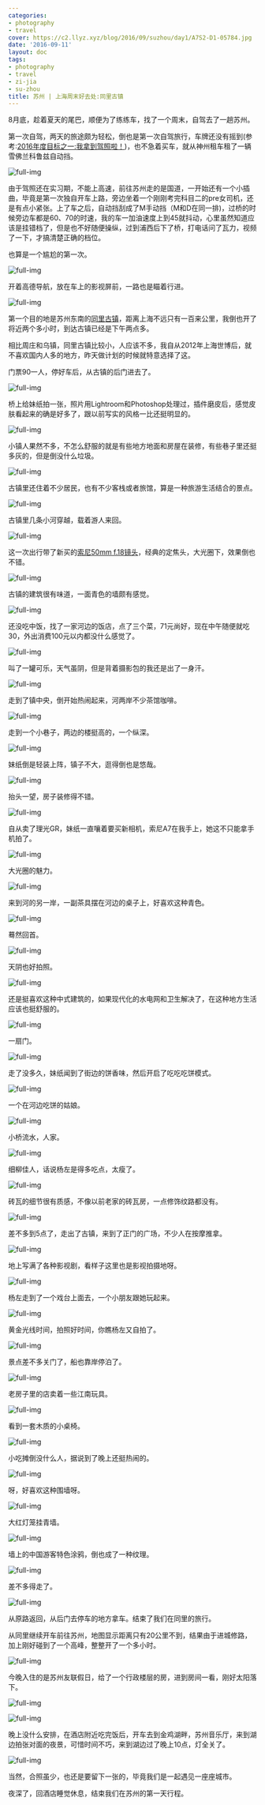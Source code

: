 ```yaml
---
categories:
- photography
- travel
cover: https://c2.llyz.xyz/blog/2016/09/suzhou/day1/A7S2-D1-05784.jpg
date: '2016-09-11'
layout: doc
tags:
- photography
- travel
- zi-jia
- su-zhou
title: 苏州 | 上海周末好去处:同里古镇
---
```


8月底，趁着夏天的尾巴，顺便为了练练车，找了一个周末，自驾去了一趟苏州。

第一次自驾，两天的旅途颇为轻松，倒也是第一次自驾旅行，车牌还没有摇到(参考:[2016年度目标之一:我拿到驾照啦！](https://luolei.org/i-got-the-driver-license/))，也不急着买车，就从神州租车租了一辆雪佛兰科鲁兹自动挡。

![full-img](https://c2.llyz.xyz/blog/2016/09/suzhou/day1/A7S2-D1-05532.jpg)

由于驾照还在实习期，不能上高速，前往苏州走的是国道，一开始还有一个小插曲，毕竟是第一次独自开车上路，旁边坐着一个刚刚考完科目二的pre女司机，还是有点小紧张。上了车之后，自动挡刮成了M手动挡（M和D在同一排)，过桥的时候旁边车都是60、70的时速，我的车一加油速度上到45就抖动，心里虽然知道应该是挂错档了，但是也不好随便操纵，过到浦西后下了桥，打电话问了瓦力，视频了一下，才搞清楚正确的档位。

也算是一个尴尬的第一次。

![full-img](https://c2.llyz.xyz/blog/2016/09/suzhou/day1/A7S2-D1-05537.jpg)

开着高德导航，放在车上的影视屏前，一路也是瞄着行进。

![full-img](https://c2.llyz.xyz/blog/2016/09/suzhou/day1/A7S2-D1-05636.jpg)

第一个目的地是苏州东南的[同里古镇](https://www.mafengwo.cn/travel-scenic-spot/mafengwo/10435.html)，距离上海不远只有一百来公里，我倒也开了将近两个多小时，到达古镇已经是下午两点多。

相比周庄和乌镇，同里古镇比较小，人应该不多，我自从2012年上海世博后，就不喜欢国内人多的地方，昨天做计划的时候就特意选择了这。

门票90一人，停好车后，从古镇的后门进去了。

![full-img](https://c2.llyz.xyz/blog/2016/09/suzhou/day1/A7S2-D1-05550.jpg)

桥上给妹纸拍一张，照片用Lightroom和Photoshop处理过，插件磨皮后，感觉皮肤看起来的确是好多了，跟以前写实的风格一比还挺明显的。

![full-img](https://c2.llyz.xyz/blog/2016/09/suzhou/day1/A7S2-D1-05565.jpg)

小镇人果然不多，不怎么舒服的就是有些地方地面和房屋在装修，有些巷子里还挺多灰的，但是倒没什么垃圾。

![full-img](https://c2.llyz.xyz/blog/2016/09/suzhou/day1/A7S2-D1-05577.jpg)

古镇里还住着不少居民，也有不少客栈或者旅馆，算是一种旅游生活结合的景点。

![full-img](https://c2.llyz.xyz/blog/2016/09/suzhou/day1/A7S2-D1-05594.jpg)

古镇里几条小河穿越，载着游人来回。

![full-img](https://c2.llyz.xyz/blog/2016/09/suzhou/day1/A7S2-D1-05623.jpg)

这一次出行带了新买的[索尼50mm f.18镜头](https://item.jd.com/10248760917.html)，经典的定焦头，大光圈下，效果倒也不错。

![full-img](https://c2.llyz.xyz/blog/2016/09/suzhou/day1/A7S2-D1-05644.jpg)

古镇的建筑很有味道，一面青色的墙颇有感觉。

![full-img](https://c2.llyz.xyz/blog/2016/09/suzhou/day1/A7S2-D1-05668.jpg)

还没吃中饭，找了一家河边的饭店，点了三个菜，71元尚好，现在中午随便就吃30，外出消费100元以内都没什么感觉了。

![full-img](https://c2.llyz.xyz/blog/2016/09/suzhou/day1/A7S2-D1-05659.jpg)

叫了一罐可乐，天气虽阴，但是背着摄影包的我还是出了一身汗。

![full-img](https://c2.llyz.xyz/blog/2016/09/suzhou/day1/A7S2-D1-05697.jpg)

走到了镇中央，倒开始热闹起来，河两岸不少茶馆咖啡。

![full-img](https://c2.llyz.xyz/blog/2016/09/suzhou/day1/A7S2-D1-05709.jpg)

走到一个小巷子，两边的楼挺高的，一个纵深。

![full-img](https://c2.llyz.xyz/blog/2016/09/suzhou/day1/A7S2-D1-05722.jpg)

妹纸倒是轻装上阵，镇子不大，逛得倒也是悠哉。

![full-img](https://c2.llyz.xyz/blog/2016/09/suzhou/day1/A7S2-D1-05731.jpg)

抬头一望，房子装修得不错。

![full-img](https://c2.llyz.xyz/blog/2016/09/suzhou/day1/A7S2-D1-05726.jpg)

自从卖了理光GR，妹纸一直嚷着要买新相机，索尼A7在我手上，她这不只能拿手机拍了。

![full-img](https://c2.llyz.xyz/blog/2016/09/suzhou/day1/A7S2-D1-05736.jpg)

大光圈的魅力。

![full-img](https://c2.llyz.xyz/blog/2016/09/suzhou/day1/A7S2-D1-05750.jpg)

来到河的另一岸，一副茶具摆在河边的桌子上，好喜欢这种青色。

![full-img](https://c2.llyz.xyz/blog/2016/09/suzhou/day1/A7S2-D1-05756.jpg)

蓦然回首。

![full-img](https://c2.llyz.xyz/blog/2016/09/suzhou/day1/A7S2-D1-05760.jpg)

天阴也好拍照。

![full-img](https://c2.llyz.xyz/blog/2016/09/suzhou/day1/A7S2-D1-05762.jpg)

还是挺喜欢这种中式建筑的，如果现代化的水电网和卫生解决了，在这种地方生活应该也挺舒服的。

![full-img](https://c2.llyz.xyz/blog/2016/09/suzhou/day1/A7S2-D1-05771.jpg)

一扇门。

![full-img](https://c2.llyz.xyz/blog/2016/09/suzhou/day1/A7S2-D1-05782.jpg)

走了没多久，妹纸闻到了街边的饼香味，然后开启了吃吃吃饼模式。

![full-img](https://c2.llyz.xyz/blog/2016/09/suzhou/day1/A7S2-D1-05797.jpg)

一个在河边吃饼的姑娘。

![full-img](https://c2.llyz.xyz/blog/2016/09/suzhou/day1/A7S2-D1-05784.jpg)

小桥流水，人家。

![full-img](https://c2.llyz.xyz/blog/2016/09/suzhou/day1/A7S2-D1-05833.jpg)

细柳佳人，话说杨左是得多吃点，太瘦了。

![full-img](https://c2.llyz.xyz/blog/2016/09/suzhou/day1/A7S2-D1-05843.jpg)

砖瓦的细节很有质感，不像以前老家的砖瓦房，一点修饰纹路都没有。

![full-img](https://c2.llyz.xyz/blog/2016/09/suzhou/day1/A7S2-D1-05863.jpg)

差不多到5点了，走出了古镇，来到了正门的广场，不少人在按摩推拿。

![full-img](https://c2.llyz.xyz/blog/2016/09/suzhou/day1/A7S2-D1-05861.jpg)

地上写满了各种影视剧，看样子这里也是影视拍摄地呀。

![full-img](https://c2.llyz.xyz/blog/2016/09/suzhou/day1/A7S2-D1-05869.jpg)

杨左走到了一个戏台上面去，一个小朋友跟她玩起来。

![full-img](https://c2.llyz.xyz/blog/2016/09/suzhou/day1/A7S2-D1-05879.jpg)

黄金光线时间，拍照好时间，你瞧杨左又自拍了。

![full-img](https://c2.llyz.xyz/blog/2016/09/suzhou/day1/A7S2-D1-05883.jpg)

景点差不多关门了，船也靠岸停泊了。

![full-img](https://c2.llyz.xyz/blog/2016/09/suzhou/day1/A7S2-D1-05893.jpg)

老房子里的店卖着一些江南玩具。

![full-img](https://c2.llyz.xyz/blog/2016/09/suzhou/day1/A7S2-D1-05901.jpg)

看到一套木质的小桌椅。

![full-img](https://c2.llyz.xyz/blog/2016/09/suzhou/day1/A7S2-D1-05908.jpg)

小吃摊倒没什么人，据说到了晚上还挺热闹的。

![full-img](https://c2.llyz.xyz/blog/2016/09/suzhou/day1/A7S2-D1-05914.jpg)

呀，好喜欢这种围墙呀。

![full-img](https://c2.llyz.xyz/blog/2016/09/suzhou/day1/A7S2-D1-05953.jpg)

大红灯笼挂青墙。

![full-img](https://c2.llyz.xyz/blog/2016/09/suzhou/day1/A7S2-D1-05958.jpg)

墙上的中国游客特色涂鸦，倒也成了一种纹理。

![full-img](https://c2.llyz.xyz/blog/2016/09/suzhou/day1/A7S2-D1-05971.jpg)

差不多得走了。

![full-img](https://c2.llyz.xyz/blog/2016/09/suzhou/day1/A7S2-D1-05982.jpg)

从原路返回，从后门去停车的地方拿车。结束了我们在同里的旅行。

从同里继续开车前往苏州，地图显示距离只有20公里不到，结果由于进城修路，加上刚好碰到了一个高峰，整整开了一个多小时。

![full-img](https://c2.llyz.xyz/blog/2016/09/suzhou/day1/A7S2-D1-06007.jpg)

今晚入住的是苏州友联假日，给了一个行政楼层的房，进到房间一看，刚好太阳落下。

![full-img](https://c2.llyz.xyz/blog/2016/09/suzhou/day1/A7S2-D1-06019.jpg)

![full-img](https://c2.llyz.xyz/blog/2016/09/suzhou/day1/A7S2-D1-06075.jpg)

晚上没什么安排，在酒店附近吃完饭后，开车去到金鸡湖畔，苏州音乐厅，来到湖边拍张对面的夜景，可惜时间不巧，来到湖边过了晚上10点，灯全关了。

![full-img](https://c2.llyz.xyz/blog/2016/09/suzhou/day1/A7S2-D1-06047.jpg)

当然，合照虽少，也还是要留下一张的，毕竟我们是一起遇见一座座城市。

夜深了，回酒店睡觉休息，结束我们在苏州的第一天行程。
